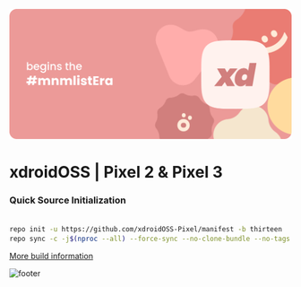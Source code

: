 ![banner](https://raw.githubusercontent.com/xdroidOSS-Pixel/.github/55654e4a1b88977f60e2116d7cbeed17e87f450b/banner.png)

# xdroidOSS | Pixel 2 & Pixel 3


### Quick Source Initialization ###
```bash

repo init -u https://github.com/xdroidOSS-Pixel/manifest -b thirteen
repo sync -c -j$(nproc --all) --force-sync --no-clone-bundle --no-tags

```
[More build information](https://github.com/xdroidOSS-Pixel/manifest)


![footer](https://github.com/xdroid-oss/.github/raw/main/footer.png)
